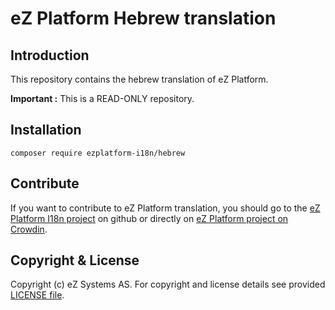 # eZ Platform Hebrew translation

## Introduction

This repository contains the hebrew translation of eZ Platform.

**Important :** This is a READ-ONLY repository.

## Installation

    composer require ezplatform-i18n/hebrew
    
## Contribute

If you want to contribute to eZ Platform translation, you should go to the [eZ Platform I18n project][ezplatform-i18n] 
on github or directly on [eZ Platform project on Crowdin][crowdin-ezplatform].

## Copyright & License

Copyright (c) eZ Systems AS. For copyright and license details see provided [LICENSE file][licence].
 
[ezplatform-i18n]: https://github.com/ezsystems/ezplatform-i18n
[crowdin-ezplatform]: https://crowdin.com/project/ezplatform
[licence]: https://github.com/ezsystems/ezplatform-i18n/blob/master/LICENCE

